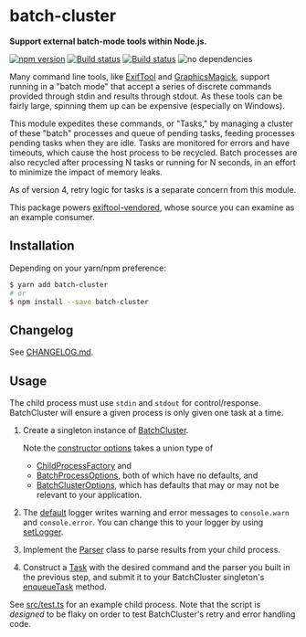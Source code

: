 # batch-cluster

**Support external batch-mode tools within Node.js.**

[![npm version](https://badge.fury.io/js/batch-cluster.svg)](https://badge.fury.io/js/batch-cluster)
[![Build status](https://travis-ci.org/mceachen/batch-cluster.js.svg?branch=master)](https://travis-ci.org/mceachen/batch-cluster.js)
[![Build status](https://ci.appveyor.com/api/projects/status/4564x6lvc8s6a55l/branch/master?svg=true)](https://ci.appveyor.com/project/mceachen/batch-cluster-js/branch/master)
![no dependencies](https://img.shields.io/badge/dependencies-0-brightgreen.svg)

Many command line tools, like
[ExifTool](https://sno.phy.queensu.ca/~phil/exiftool/) and
[GraphicsMagick](http://www.graphicsmagick.org/), support running in a "batch
mode" that accept a series of discrete commands provided through stdin and
results through stdout. As these tools can be fairly large, spinning them up can
be expensive (especially on Windows).

This module expedites these commands, or "Tasks," by managing a cluster of these
"batch" processes and queue of pending tasks, feeding processes pending tasks
when they are idle. Tasks are monitored for errors and have timeouts, which
cause the host process to be recycled. Batch processes are also recycled after
processing N tasks or running for N seconds, in an effort to minimize the impact
of memory leaks.

As of version 4, retry logic for tasks is a separate concern from this module.

This package powers [exiftool-vendored](https://exiftool-vendored.js.org/),
whose source you can examine as an example consumer.

## Installation

Depending on your yarn/npm preference:

```bash
$ yarn add batch-cluster
# or
$ npm install --save batch-cluster
```

## Changelog

See [CHANGELOG.md](https://github.com/mceachen/batch-cluster.js/blob/master/CHANGELOG.md).

## Usage

The child process must use `stdin` and `stdout` for control/response.
BatchCluster will ensure a given process is only given one task at a time.

1.  Create a singleton instance of
    [BatchCluster](https://batch-cluster.js.org/classes/batchcluster.html).

    Note the [constructor
    options](https://batch-cluster.js.org/classes/batchcluster.html#constructor)
    takes a union type of

    - [ChildProcessFactory](https://batch-cluster.js.org/interfaces/childprocessfactory.html)
      and
    - [BatchProcessOptions](https://batch-cluster.js.org/interfaces/batchprocessoptions.html),
      both of which have no defaults, and
    - [BatchClusterOptions](https://batch-cluster.js.org/classes/batchclusteroptions.html),
      which has defaults that may or may not be relevant to your application.

1.  The [default](https://batch-cluster.js.org/modules/logger.html) logger
    writes warning and error messages to `console.warn` and `console.error`. You
    can change this to your logger by using
    [setLogger](/globals.html#setlogger).

1.  Implement the [Parser](https://batch-cluster.js.org/globals.html#parser)
    class to parse results from your child process.

1.  Construct a [Task](https://batch-cluster.js.org/classes/task.html) with the desired command and
    the parser you built in the previous step, and submit it to your BatchCluster
    singleton's
    [enqueueTask](https://batch-cluster.js.org/classes/batchcluster#enqueuetask) method.

See
[src/test.ts](https://github.com/mceachen/batch-cluster.js/blob/master/src/test.ts)
for an example child process. Note that the script is _designed_ to be flaky on
order to test BatchCluster's retry and error handling code.
